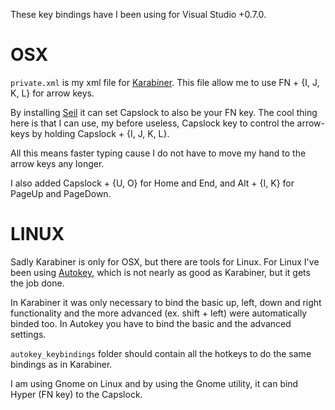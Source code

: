 These key bindings have I been using for Visual Studio +0.7.0.

OSX
===
`private.xml` is my xml file for [Karabiner](https://pqrs.org/osx/karabiner/). This file allow me to use FN + {I, J, K, L} for arrow keys.

By installing [Seil](https://pqrs.org/osx/karabiner/seil.html.en) it can set Capslock to also be your FN key. The cool thing here is that I can use, my before useless, Capslock key to control the arrow-keys by holding Capslock + {I, J, K, L}.

All this means faster typing cause I do not have to move my hand to the arrow keys any longer.

I also added Capslock + {U, O} for Home and End, and Alt + {I, K} for PageUp and PageDown.

LINUX
=====
Sadly Karabiner is only for OSX, but there are tools for Linux.
For Linux I've been using [Autokey](https://apps.ubuntu.com/cat/applications/precise/autokey-gtk/), which is not nearly as good as Karabiner, but it gets the job done.

In Karabiner it was only necessary to bind the basic up, left, down and right functionality and the more advanced (ex. shift + left) were automatically binded too.
In Autokey you have to bind the basic and the advanced settings.

`autokey_keybindings` folder should contain all the hotkeys to do the same bindings as in Karabiner.

I am using Gnome on Linux and by using the Gnome utility, it can bind Hyper (FN key) to the Capslock.

